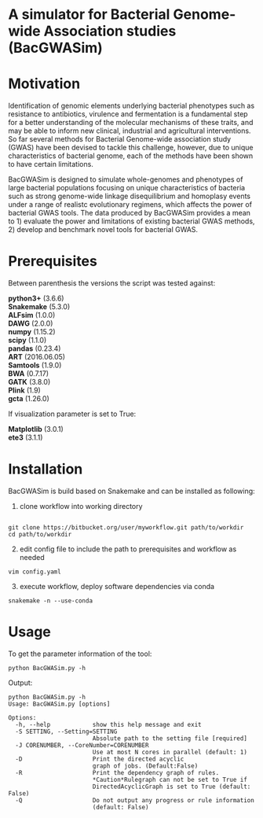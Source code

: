 # A simulator for Bacterial Genome-wide Association studies (BacGWASim)
# Motivation
Identification of genomic elements underlying bacterial phenotypes such as resistance to antibiotics, virulence and fermentation is a fundamental step for a better understanding of the molecular mechanisms of these traits, and may be able to inform new clinical, industrial and agricultural interventions. So far several methods for Bacterial Genome-wide association study (GWAS) have been devised to tackle this challenge, however, due to unique characteristics of bacterial genome, each of the methods have been shown to have certain limitations. 

BacGWASim is designed to simulate whole-genomes and phenotypes of large bacterial populations focusing on unique characteristics of bacteria such as strong genome-wide linkage disequilibrium and homoplasy events under a range of realistc evolutionary regimens, which affects the power of bacterial GWAS tools. The data produced by BacGWASim provides a mean to 1) evaluate the power and limitations of existing bacterial GWAS methods, 2) develop and benchmark novel tools for bacterial GWAS.


# Prerequisites


Between parenthesis the versions the script was tested against:

**python3+** (3.6.6)    
**Snakemake** (5.3.0)     
**ALFsim** (1.0.0)    
**DAWG** (2.0.0)    
**numpy** (1.15.2)    
**scipy** (1.1.0)   
**pandas** (0.23.4)   
**ART** (2016.06.05)    
**Samtools** (1.9.0)    
**BWA** (0.7.17)    
**GATK** (3.8.0)    
**Plink** (1.9)   
**gcta** (1.26.0)

If visualization parameter is set to True:

**Matplotlib** (3.0.1)     
**ete3** (3.1.1)

# Installation

BacGWASim is build based on Snakemake and can be installed as following:

1)  clone workflow into working directory   
```    

git clone https://bitbucket.org/user/myworkflow.git path/to/workdir
cd path/to/workdir 

```
2) edit config file to include the path to prerequisites and workflow as needed
```
vim config.yaml
```

3) execute workflow, deploy software dependencies via conda
```
snakemake -n --use-conda
```
# Usage
To get the parameter information of the tool:
```
python BacGWASim.py -h
```
Output:
```
python BacGWASim.py -h
Usage: BacGWASim.py [options]

Options:
  -h, --help            show this help message and exit
  -S SETTING, --Setting=SETTING
                        Absolute path to the setting file [required]
  -J CORENUMBER, --CoreNumber=CORENUMBER
                        Use at most N cores in parallel (default: 1)
  -D                    Print the directed acyclic
                        graph of jobs. (Default:False)
  -R                    Print the dependency graph of rules.
                        *Caution*Rulegraph can not be set to True if
                        DirectedAcyclicGraph is set to True (default: False)
  -Q                    Do not output any progress or rule information
                        (default: False)
```
